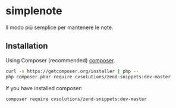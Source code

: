 simplenote
==========

Il modo più semplice per mantenere le note.

Installation
------------
Using Composer (recommended) [composer](http://getcomposer.org "composer - package manager").

```sh
curl -s https://getcomposer.org/installer | php --
php composer.phar require cvsolutions/zend-snippets:dev-master
```
If you have installed composer:
```sh
composer require cvsolutions/zend-snippets:dev-master
```

